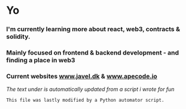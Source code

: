 # Yo
### I'm currently learning more about react, web3, contracts & solidity.
### Mainly focused on frontend & backend development - and finding a place in web3
### Current websites www.javel.dk & www.apecode.io




_The text under is automatically updated from a script i wrote for fun_
```
This file was lastly modified by a Python automator script.   
 

```